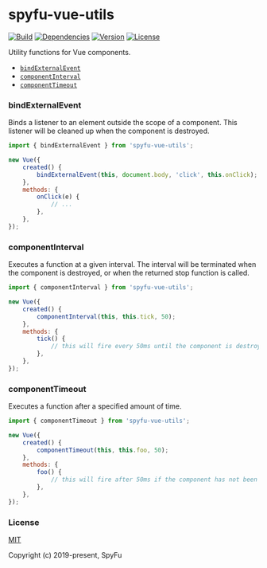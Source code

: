 # spyfu-vue-utils

[![Build](https://img.shields.io/circleci/project/github/spyfu/spyfu-vue-utils/master.svg?style=flat)](https://circleci.com/gh/spyfu/spyfu-vue-utils)
[![Dependencies](https://img.shields.io/david/dev/spyfu/spyfu-vue-utils.svg?style=flat)](https://david-dm.org/spyfu/spyfu-vue-utils?type=dev)
[![Version](https://img.shields.io/npm/v/spyfu-vue-utils.svg?style=flat)](https://www.npmjs.com/package/spyfu-vue-utils)
[![License](https://img.shields.io/badge/license-MIT-blue.svg?style=flat)](https://github.com/spyfu/spyfu-vue-utils/blob/master/LICENSE)

Utility functions for Vue components.

- [`bindExternalEvent`](#bindexternalevent)
- [`componentInterval`](#componentinterval)
- [`componentTimeout`](#componenttimeout)

### bindExternalEvent

Binds a listener to an element outside the scope of a component. This listener will be cleaned up when the component is destroyed.

```js
import { bindExternalEvent } from 'spyfu-vue-utils';

new Vue({
    created() {
        bindExternalEvent(this, document.body, 'click', this.onClick);
    },
    methods: {
        onClick(e) {
            // ...
        },
    },
});
```

### componentInterval

Executes a function at a given interval. The interval will be terminated when the component is destroyed, or when the returned stop function is called.

```js
import { componentInterval } from 'spyfu-vue-utils';

new Vue({
    created() {
        componentInterval(this, this.tick, 50);
    },
    methods: {
        tick() {
            // this will fire every 50ms until the component is destroyed
        },
    },
});
```

### componentTimeout

Executes a function after a specified amount of time.

```js
import { componentTimeout } from 'spyfu-vue-utils';

new Vue({
    created() {
        componentTimeout(this, this.foo, 50);
    },
    methods: {
        foo() {
            // this will fire after 50ms if the component has not been destroyed
        },
    },
});
```

### License

[MIT](https://github.com/spyfu/spyfu-vue-utils/blob/master/LICENSE)

Copyright (c) 2019-present, SpyFu
